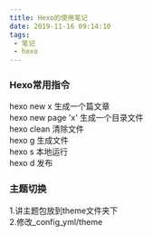 ```yaml
---
title: Hexo的使用笔记
date: 2019-11-16 09:14:10
tags: 
 - 笔记
 - hexo
---
```


### Hexo常用指令

hexo new x 生成一个篇文章<br>
hexo new page 'x' 生成一个目录文件  
hexo clean 清除文件  
hexo g 生成文件  
hexo s 本地运行  
hexo d 发布  

### 主题切换  

1.讲主题包放到theme文件夹下<br>
2.修改_config_yml/theme  

